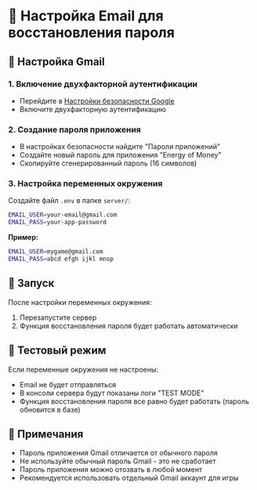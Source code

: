 # 📧 Настройка Email для восстановления пароля

## 🔧 Настройка Gmail

### 1. Включение двухфакторной аутентификации
- Перейдите в [Настройки безопасности Google](https://myaccount.google.com/security)
- Включите двухфакторную аутентификацию

### 2. Создание пароля приложения
- В настройках безопасности найдите "Пароли приложений"
- Создайте новый пароль для приложения "Energy of Money"
- Скопируйте сгенерированный пароль (16 символов)

### 3. Настройка переменных окружения
Создайте файл `.env` в папке `server/`:

```bash
EMAIL_USER=your-email@gmail.com
EMAIL_PASS=your-app-password
```

**Пример:**
```bash
EMAIL_USER=mygame@gmail.com
EMAIL_PASS=abcd efgh ijkl mnop
```

## 🚀 Запуск

После настройки переменных окружения:

1. Перезапустите сервер
2. Функция восстановления пароля будет работать автоматически

## 🧪 Тестовый режим

Если переменные окружения не настроены:
- Email не будет отправляться
- В консоли сервера будут показаны логи "TEST MODE"
- Функция восстановления пароля все равно будет работать (пароль обновится в базе)

## 📝 Примечания

- Пароль приложения Gmail отличается от обычного пароля
- Не используйте обычный пароль Gmail - это не сработает
- Пароль приложения можно отозвать в любой момент
- Рекомендуется использовать отдельный Gmail аккаунт для игры

